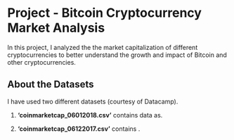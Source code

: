# Project - Bitcoin Cryptocurrency Market Analysis

In this project, I analyzed the the market capitalization of different cryptocurrencies to better understand the growth and impact of Bitcoin and other cryptocurrencies.

## About the Datasets
I have used two different datasets (courtesy of Datacamp).

1. **‘coinmarketcap_06012018.csv’** contains data as.  

2. **‘coinmarketcap_06122017.csv’** contains .
